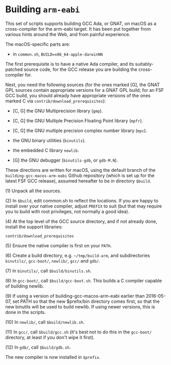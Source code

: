 # Building `arm-eabi` #

This set of scripts supports building GCC Ada, or GNAT, on macOS as a cross-compiler for the arm-eabi target. It has been put together from various hints around the Web, and from painful experience.

The macOS-specific parts are:

* in `common.sh`, `BUILD=x86_64-apple-darwinNN`

The first prerequisite is to have a native Ada compiler, and its suitably-patched source code, for the GCC release you are building the cross-compiler for.

Next, you need the following sources (for the ones marked [G], the GNAT GPL sources contain appropriate versions for a GNAT GPL build; for an FSF GCC build, you should already have appropriate versions of the ones marked C via `contrib/download_prerequisites`):

* [C, G] the GNU Multiprecision library (`gmp`).

* [C, G] the GNU Multiple Precision Floating Point library (`mpfr`).

* [C, G] the GNU multiple precision complex number library (`mpc`).

* the GNU binary utilities (`binutils`).

* the embedded C library `newlib`.

* [G] the GNU debugger (`binutils-gdb`, or `gdb-M.N`).

These directions are written for macOS, using the default branch of the `building-gcc-macos-arm-eabi` Github repository (which is set up for the latest FSF GCC release), assumed hereafter to be in directory `$build`.

(1) Unpack all the sources.

(2) In `$build`, edit common.sh to reflect the locations. If you are happy to install over your native compiler, adjust `PREFIX` to suit (but that may require you to build with root privileges, not normally a good idea).

(4) At the top level of the GCC source directory, and if not already done, install the support libraries:

    contrib/download_prerequisites

(5) Ensure the native compiler is first on your `PATH`.

(6) Create a build directory, e.g. `~/tmp/build-arm`, and subdirectories `binutils/`, `gcc-boot/`, `newlib/`, `gcc/` and `gdb/`.

(7) In `binutils/`, call `$build/binutils.sh`.

(8) In `gcc-boot/`, call `$build/gcc-boot.sh`. This builds a C compiler capable of building newlib.

(9) If using a version of building-gcc-macos-arm-eabi earlier than 2016-05-07, set PATH so that the new $prefix/bin directory comes first, so that the new binutils will be used to build newlib. If using newer versions, this is done in the scripts.

(10) In `newlib/`, call `$build/newlib.sh`.

(11) In `gcc/`, call `$build/gcc.sh` (it's best not to do this in the `gcc-boot/` directory, at least if you don't wipe it first).

(12) In `gdb/`, call `$build/gdb.sh`.

The new compiler is now installed in `$prefix`.
